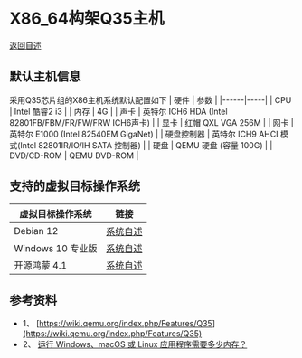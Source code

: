 # X86_64构架Q35主机
  [返回自述](https://github.com/david921518/qkd-app/blob/master/README.md)
  
## 默认主机信息
 采用Q35芯片组的X86主机系统默认配置如下
| 硬件 | 参数 |
|------|-----|
| CPU | Intel 酷睿2 i3 |
| 内存 | 4G |
| 声卡 | 英特尔 ICH6 HDA (Intel 82801FB/FBM/FR/FW/FRW ICH6声卡) |
| 显卡 | 红帽 QXL VGA 256M |
| 网卡 | 英特尔 E1000 (Intel 82540EM GigaNet) |
| 硬盘控制器 | 英特尔 ICH9 AHCI 模式(Intel 82801IR/IO/IH SATA 控制器) |
| 硬盘 | QEMU 硬盘 (容量 100G) |
| DVD/CD-ROM | QEMU DVD-ROM |

## 支持的虚拟目标操作系统
| 虚拟目标操作系统 | 链接 |
|-----------------|-----|
| Debian 12 | [系统自述](https://github.com/david921518/qkd-app/blob/master/doc/GuestOS_Debian12_amd64.md) |
| Windows 10 专业版 | [系统自述](https://github.com/david921518/qkd-app/blob/master/doc/GuestOS_Windows10_Pro_x64.md) |
| 开源鸿蒙 4.1 | [系统自述](https://github.com/david921518/qkd-app/blob/master/doc/GuestOS_OHOS4_amd64.md) |

## 参考资料
- 1、 [https://wiki.qemu.org/index.php/Features/Q35](https://wiki.qemu.org/index.php/Features/Q35)
- 2、 [运行 Windows、macOS 或 Linux 应用程序需要多少内存？](https://www.kingston.com.cn/cn/blog/pc-performance/memory-assessor)
